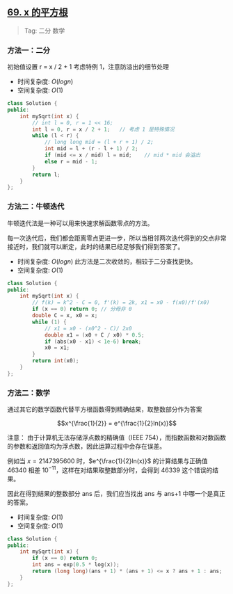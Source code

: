 ## [69. x 的平方根](https://leetcode.cn/problems/sqrtx/description/)

> Tag: 二分 数学

### 方法一：二分

初始值设置 r = x / 2 + 1 考虑特例 1，注意防溢出的细节处理

* 时间复杂度: ${O(logn)}$
* 空间复杂度: ${O(1)}$
```cpp
class Solution {
public:
    int mySqrt(int x) {
        // int l = 0, r = 1 << 16;
        int l = 0, r = x / 2 + 1;   // 考虑 1 是特殊情况
        while (l < r) {
            // long long mid = (l + r + 1) / 2;
            int mid = l + (r - l + 1) / 2;
            if (mid <= x / mid) l = mid;    // mid * mid 会溢出
            else r = mid - 1;
        }
        return l;
    }
};
```

### 方法二：牛顿迭代

牛顿迭代法是一种可以用来快速求解函数零点的方法。

每一次迭代后，我们都会距离零点更进一步，所以当相邻两次迭代得到的交点非常接近时，我们就可以断定，此时的结果已经足够我们得到答案了。

* 时间复杂度: ${O(logn)}$ 此方法是二次收敛的，相较于二分查找更快。
* 空间复杂度: ${O(1)}$
```cpp
class Solution {
public:
    int mySqrt(int x) {
        // f(k) = k^2 - C = 0, f'(k) = 2k, x1 = x0 - f(x0)/f'(x0)
        if (x == 0) return 0; // 分母非 0
        double C = x, x0 = x;
        while (1) {
            // x1 = x0 - (x0^2 - C)/ 2x0
            double x1 = (x0 + C / x0) * 0.5;
            if (abs(x0 - x1) < 1e-6) break;
            x0 = x1;
        }
        return int(x0);
    }
};
```

### 方法二：数学

通过其它的数学函数代替平方根函数得到精确结果，取整数部分作为答案

$$x^{\frac{1}{2}} = e^{\frac{1}{2}ln(x)}$$

注意： 由于计算机无法存储浮点数的精确值（IEEE 754），而指数函数和对数函数的参数和返回值均为浮点数，因此运算过程中会存在误差。

例如当 $x=2147395600$ 时，$e^{\frac{1}{2}ln(x)}$ 的计算结果与正确值 46340 相差 $10^{-11}$，这样在对结果取整数部分时，会得到 46339 这个错误的结果。

因此在得到结果的整数部分 ans 后，我们应当找出 ans 与 ans+1 中哪一个是真正的答案。

* 时间复杂度: ${O(1)}$
* 空间复杂度: ${O(1)}$
```cpp
class Solution {
public:
    int mySqrt(int x) {
        if (x == 0) return 0;
        int ans = exp(0.5 * log(x));
        return (long long)(ans + 1) * (ans + 1) <= x ? ans + 1 : ans;
    }
};
```